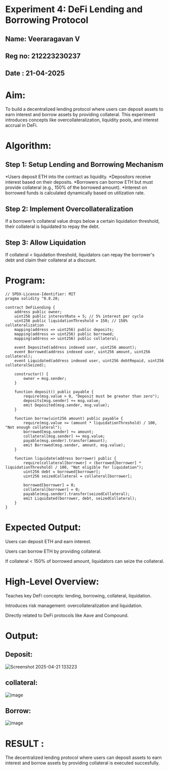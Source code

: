 # Experiment 4: DeFi Lending and Borrowing Protocol
## Name: Veeraragavan V
## Reg no: 212223230237
## Date : 21-04-2025
# Aim:
To build a decentralized lending protocol where users can deposit assets to earn interest and borrow assets by providing collateral. This experiment introduces concepts like overcollateralization, liquidity pools, and interest accrual in DeFi.

# Algorithm:
## Step 1: Setup Lending and Borrowing Mechanism
*Users deposit ETH into the contract as liquidity.
*Depositors receive interest based on their deposits.
*Borrowers can borrow ETH but must provide collateral (e.g., 150% of the borrowed amount).
*Interest on borrowed funds is calculated dynamically based on utilization rate.


## Step 2: Implement Overcollateralization
If a borrower’s collateral value drops below a certain liquidation threshold, their collateral is liquidated to repay the debt.


## Step 3: Allow Liquidation
If collateral < liquidation threshold, liquidators can repay the borrower's debt and claim their collateral at a discount.



# Program:
```
// SPDX-License-Identifier: MIT
pragma solidity ^0.8.20;

contract DeFiLending {
    address public owner;
    uint256 public interestRate = 5; // 5% interest per cycle
    uint256 public liquidationThreshold = 150; // 150% collateralization
    mapping(address => uint256) public deposits;
    mapping(address => uint256) public borrowed;
    mapping(address => uint256) public collateral;

    event Deposited(address indexed user, uint256 amount);
    event Borrowed(address indexed user, uint256 amount, uint256 collateral);
    event Liquidated(address indexed user, uint256 debtRepaid, uint256 collateralSeized);

    constructor() {
        owner = msg.sender;
    }

    function deposit() public payable {
        require(msg.value > 0, "Deposit must be greater than zero");
        deposits[msg.sender] += msg.value;
        emit Deposited(msg.sender, msg.value);
    }

    function borrow(uint256 amount) public payable {
        require(msg.value >= (amount * liquidationThreshold) / 100, "Not enough collateral");
        borrowed[msg.sender] += amount;
        collateral[msg.sender] += msg.value;
        payable(msg.sender).transfer(amount);
        emit Borrowed(msg.sender, amount, msg.value);
    }

    function liquidate(address borrower) public {
        require(collateral[borrower] < (borrowed[borrower] * liquidationThreshold) / 100, "Not eligible for liquidation");
        uint256 debt = borrowed[borrower];
        uint256 seizedCollateral = collateral[borrower];

        borrowed[borrower] = 0;
        collateral[borrower] = 0;
        payable(msg.sender).transfer(seizedCollateral);
        emit Liquidated(borrower, debt, seizedCollateral);
    }
}

```
# Expected Output:
Users can deposit ETH and earn interest.


Users can borrow ETH by providing collateral.


If collateral < 150% of borrowed amount, liquidators can seize the collateral.



# High-Level Overview:
Teaches key DeFi concepts: lending, borrowing, collateral, liquidation.


Introduces risk management: overcollateralization and liquidation.


Directly related to DeFi protocols like Aave and Compound.

# Output:
## Deposit:
![Screenshot 2025-04-21 133223](https://github.com/user-attachments/assets/ac7abc11-81c4-42f8-8543-6363c3ce4944)
## collateral:
![image](https://github.com/user-attachments/assets/6c1dd50b-8e8e-4c8e-97a7-91725cbab78c)
## Borrow:
![image](https://github.com/user-attachments/assets/cf61b2b7-7422-454f-9aac-fe6db902f603)


# RESULT : 
The decentralized lending protocol where users can deposit assets to earn interest and borrow assets by providing collateral is executed succesfully.
